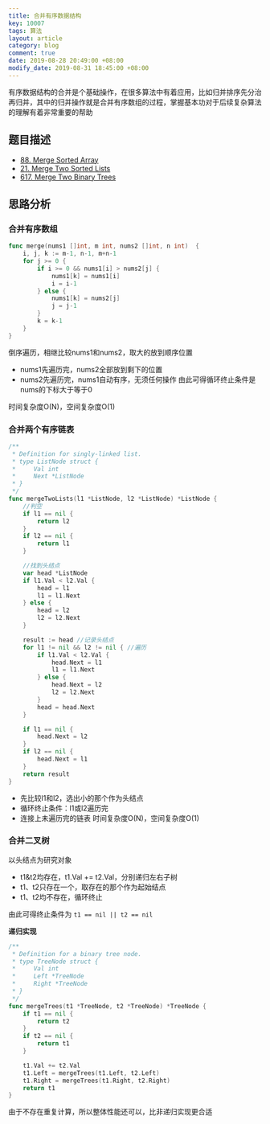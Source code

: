 ```yaml
---
title: 合并有序数据结构
key: 10007
tags: 算法
layout: article
category: blog
comment: true
date: 2019-08-28 20:49:00 +08:00
modify_date: 2019-08-31 18:45:00 +08:00
---
```


有序数据结构的合并是个基础操作，在很多算法中有着应用，比如归并排序先分治再归并，其中的归并操作就是合并有序数组的过程，掌握基本功对于后续复杂算法的理解有着非常重要的帮助

## 题目描述
- [88. Merge Sorted Array](https://leetcode.com/problems/merge-sorted-array/)
- [21. Merge Two Sorted Lists](https://leetcode.com/problems/merge-two-sorted-lists/)
- [617. Merge Two Binary Trees](https://leetcode.com/problems/merge-two-binary-trees/)

## 思路分析
### 合并有序数组
```go
func merge(nums1 []int, m int, nums2 []int, n int)  {
    i, j, k := m-1, n-1, m+n-1
    for j >= 0 {
        if i >= 0 && nums1[i] > nums2[j] {
            nums1[k] = nums1[i]
            i = i-1
        } else {
            nums1[k] = nums2[j]
            j = j-1
        }
        k = k-1
    }
}
```
倒序遍历，相继比较nums1和nums2，取大的放到顺序位置
- nums1先遍历完，nums2全部放到剩下的位置
- nums2先遍历完，nums1自动有序，无须任何操作
由此可得循环终止条件是nums的下标大于等于0

时间复杂度O(N)，空间复杂度O(1)

### 合并两个有序链表
```go
/**
 * Definition for singly-linked list.
 * type ListNode struct {
 *     Val int
 *     Next *ListNode
 * }
 */
func mergeTwoLists(l1 *ListNode, l2 *ListNode) *ListNode {
    //判空
    if l1 == nil {
        return l2
    }
    if l2 == nil {
        return l1
    }

    //找到头结点
    var head *ListNode
    if l1.Val < l2.Val {
        head = l1
        l1 = l1.Next
    } else {
        head = l2
        l2 = l2.Next
    }

    result := head //记录头结点
    for l1 != nil && l2 != nil { //遍历
        if l1.Val < l2.Val {
            head.Next = l1
            l1 = l1.Next
        } else {
            head.Next = l2
            l2 = l2.Next
        }
        head = head.Next
    }

    if l1 == nil {
        head.Next = l2
    }
    if l2 == nil {
        head.Next = l1
    }
    return result
}
```
- 先比较l1和l2，选出小的那个作为头结点
- 循环终止条件：l1或l2遍历完
- 连接上未遍历完的链表
时间复杂度O(N)，空间复杂度O(1)

### 合并二叉树
以头结点为研究对象
- t1&t2均存在，t1.Val += t2.Val，分别递归左右子树
- t1、t2只存在一个，取存在的那个作为起始结点 
- t1、t2均不存在，循环终止

由此可得终止条件为 `t1 == nil || t2 == nil`

**递归实现**
```go
/**
 * Definition for a binary tree node.
 * type TreeNode struct {
 *     Val int
 *     Left *TreeNode
 *     Right *TreeNode
 * }
 */
func mergeTrees(t1 *TreeNode, t2 *TreeNode) *TreeNode {
    if t1 == nil {
        return t2
    }
    if t2 == nil {
        return t1
    }

    t1.Val += t2.Val
    t1.Left = mergeTrees(t1.Left, t2.Left)
    t1.Right = mergeTrees(t1.Right, t2.Right)
    return t1
}
```
由于不存在重复计算，所以整体性能还可以，比非递归实现更合适